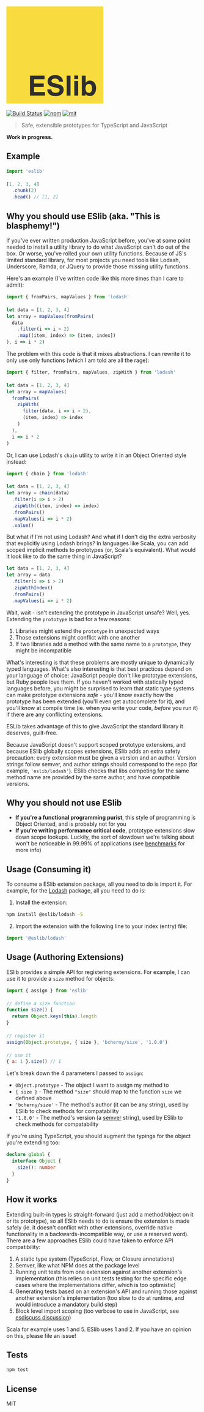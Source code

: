 <img src="logo.png" alt="ESlib" width="254px" />

[![Build Status][build]](https://circleci.com/gh/bcherny/eslib) [![npm]](https://www.npmjs.com/package/eslib) [![mit]](https://opensource.org/licenses/MIT)

[build]: https://img.shields.io/circleci/project/bcherny/eslib.svg?branch=master&style=flat-square
[npm]: https://img.shields.io/npm/v/eslib.svg?style=flat-square
[mit]: https://img.shields.io/npm/l/eslib.svg?style=flat-square

> Safe, extensible prototypes for TypeScript and JavaScript

**Work in progress.**

## Example

```ts
import 'eslib'

[1, 2, 3, 4]
  .chunk(2)
  .head() // [1, 2]
```

## Why you should use ESlib (aka. "This is blasphemy!")

If you've ever written production JavaScript before, you've at some point needed to install a utility library to do what JavaScript can't do out of the box. Or worse, you've rolled your own utility functions. Because of JS's limited standard library, for most projects you need tools like Lodash, Underscore, Ramda, or JQuery to provide those missing utility functions.

Here's an example (I've written code like this more times than I care to admit):

```js
import { fromPairs, mapValues } from 'lodash'

let data = [1, 2, 3, 4]
let array = mapValues(fromPairs(
  data
    .filter(i => i > 2)
    .map((item, index) => [item, index])
), i => i * 2)
```

The problem with this code is that it mixes abstractions. I can rewrite it to only use only functions (which I am told are all the rage):

```js
import { filter, fromPairs, mapValues, zipWith } from 'lodash'

let data = [1, 2, 3, 4]
let array = mapValues(
  fromPairs(
    zipWith(
      filter(data, i => i > 2),
      (item, index) => index
    )
  ),
  i => i * 2
)
```

Or, I can use Lodash's `chain` utility to write it in an Object Oriented style instead:

```js
import { chain } from 'lodash'

let data = [1, 2, 3, 4]
let array = chain(data)
  .filter(i => i > 2)
  .zipWith((item, index) => index)
  .fromPairs()
  .mapValues(i => i * 2)
  .value()
```

But what if I'm not using Lodash? And what if I don't dig the extra verbosity that explicitly using Lodash brings? In languages like Scala, you can add scoped implicit methods to prototypes (or, Scala's equivalent). What would it look like to do the same thing in JavaScript?

```js
let data = [1, 2, 3, 4]
let array = data
  .filter(i => i > 2)
  .zipWithIndex()
  .fromPairs()
  .mapValues(i => i * 2)
```

Wait, wait - isn't extending the prototype in JavaScript unsafe? Well, yes. Extending the `prototype` is bad for a few reasons:

1. Libraries might extend the `prototype` in unexpected ways
2. Those extensions might conflict with one another
3. If two libraries add a method with the same name to a `prototype`, they might be incompatible

What's interesting is that these problems are mostly unique to dynamically typed languages. What's also interesting is that best practices depend on your language of choice: JavaScript people don't like prototype extensions, but Ruby people love them. If you haven't worked with statically typed languages before, you might be surprised to learn that static type systems can make prototype extensions *safe* - you'll know exactly how the prototype has been extended (you'll even get autocomplete for it), and you'll know at compile time (ie. when you write your code, *before* you run it) if there are any conflicting extensions.

ESLib takes advantage of this to give JavaScript the standard library it deserves, guilt-free.

Because JavaScript doesn't support scoped prototype extensions, and because ESlib globally scopes extensions, ESlib adds an extra safety precaution: every extension must be given a version and an author. Version strings follow semver, and author strings should correspond to the repo (for example, `'eslib/lodash'`). ESlib checks that libs competing for the same method name are provided by the same author, and have compatible versions.

## Why you should not use ESlib

- **If you're a functional programming purist**, this style of programming is Object Oriented, and is probably not for you
- **If you're writing performance critical code**, prototype extensions slow down scope lookups. Luckily, the sort of slowdown we're talking about won't be noticeable in 99.99% of applications (see [benchmarks](TODO) for more info)

## Usage (Consuming it)

To consume a ESlib extension package, all you need to do is import it. For example, for the [Lodash](https://github.com/eslib/lodash) package, all you need to do is:

1. Install the extension:

  ```sh
  npm install @eslib/lodash -S
  ```

2. Import the extension with the following line to your index (entry) file:

  ```js
  import '@eslib/lodash'
  ```

## Usage (Authoring Extensions)

ESlib provides a simple API for registering extensions. For example, I can use it to provide a `size` method for objects:

```js
import { assign } from 'eslib'

// define a size function
function size() {
  return Object.keys(this).length
}

// register it
assign(Object.prototype, { size }, 'bcherny/size', '1.0.0')

// use it
{ a: 1 }.size() // 1
```

Let's break down the 4 parameters I passed to `assign`:

- `Object.prototype` - The object I want to assign my method to
- `{ size }` - The method `"size"` should map to the function `size` we defined above
- `'bcherny/size'` - The method's author (it can be any string), used by ESlib to check methods for compatability
- `'1.0.0'` - The method's version (a [semver](http://semver.org/) string), used by ESlib to check methods for compatability

If you're using TypeScript, you should augment the typings for the object you're extending too:

```ts
declare global {
  interface Object {
    size(): number
  }
}
```

## How it works

Extending built-in types is straight-forward (just add a method/object on it or its prototype), so all ESlib needs to do is ensure the extension is made safely (ie. it doesn't conflict with other extensions, override native functionality in a backwards-incompatible way, or use a reserved word). There are a few approaches ESlib could have taken to enforce API compatibility:

1. A static type system (TypeScript, Flow, or Closure annotations)
2. Semver, like what NPM does at the package level
3. Running unit tests from one extension against another extension's implementation (this relies on unit tests testing for the specific edge cases where the implementations differ, which is too optimistic)
4. Generating tests based on an extension's API and running those against another extension's implementation (too slow to do at runtime, and would introduce a mandatory build step)
5. Block level import scoping (too verbose to use in JavaScript, see [esdiscuss discussion](https://esdiscuss.org/topic/block-scoped-prototype-extensions))

Scala for example uses 1 and 5. ESlib uses 1 and 2. If you have an opinion on this, please file an issue!

## Tests

```sh
npm test
```

## License

MIT
